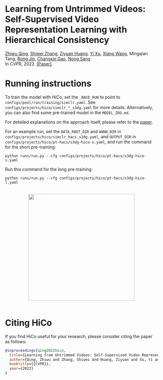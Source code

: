 # Learning from Untrimmed Videos: Self-Supervised Video Representation Learning with Hierarchical Consistency
[Zhiwu Qing](https://scholar.google.com/citations?user=q9refl4AAAAJ&hl=zh-CN&authuser=1), [Shiwei Zhang](https://www.researchgate.net/profile/Shiwei-Zhang-14), [Ziyuan Huang](https://huang-ziyuan.github.io/), [Yi Xu](https://scholar.google.com/citations?user=D4jEMqEAAAAJ&hl=en), [Xiang Wang](https://scholar.google.com/citations?user=cQbXvkcAAAAJ&hl=zh-CN&oi=sra), Mingqian Tang,
[Rong Jin](https://www.cse.msu.edu/~rongjin/), [Changxin Gao](https://scholar.google.com/citations?user=4tku-lwAAAAJ&hl=zh-CN), [Nong Sang](https://scholar.google.com/citations?user=ky_ZowEAAAAJ&hl=zh-CN) <br/>
In CVPR, 2022. [[Paper]](https://openaccess.thecvf.com/content/CVPR2022/papers/).

# Running instructions
To train the model with HiCo, set the `_BASE_RUN` to point to `configs/pool/run/training/simclr.yaml`. See `configs/projects/hico/simclr_*_s3dg.yaml` for more details. Alternatively, you can also find some pre-trained model in the `MODEL_ZOO.md`.

For detailed explanations on the approach itself, please refer to the [paper](https://openaccess.thecvf.com/content/CVPR2022/papers/).

For an example run, set the `DATA_ROOT_DIR` and `ANNO_DIR` in `configs/projects/hico/simclr_hacs_s3dg.yaml`, and `OUTPUT_DIR` in `configs/projects/hico/pt-hacs/s3dg-hico-s.yaml`, and run the command for the short pre-training:
```
python runs/run.py --cfg configs/projects/hico/pt-hacs/s3dg-hico-s.yaml
```
Run this command for the long pre-training:
```
python runs/run.py --cfg configs/projects/hico/pt-hacs/s3dg-hico-l.yaml
```

<br/>
<div align="center">
    <img src="HiCo.png" width="350px" />
</div>
<br/>

# Citing HiCo
If you find HiCo useful for your research, please consider citing the paper as follows:
```BibTeX
@inproceedings{qing2022hico,
  title={Learning from Untrimmed Videos: Self-Supervised Video Representation Learning with Hierarchical Consistency},
  author={Qing, Zhiwu and Zhang, Shiwei and Huang, Ziyuan and Xu, Yi and Wang, Xiang and Tang, Mingqian and Gao, Changxin and Jin, Rong and Sang, Nong},
  booktitle={{CVPR}},
  year={2022}
}
```